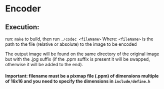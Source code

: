 # Encoder
## Execution:
 run: ``
 make
 ``
 to build, then run 
 ``
 ./codec <fileName>
 ``
 Where: ``<fileName>`` is the path to the file (relative or absolute) to the image to be encoded

The output image will be found on the same directory of the original image but with the .jpg suffix (if the .ppm suffix is present it will be swapped, otherwise it will be added to the end).
#### Important: filename must be a pixmap file (.ppm) of dimensions multiple of 16x16 and you need to specify the dimensions in ``include/define.h``
